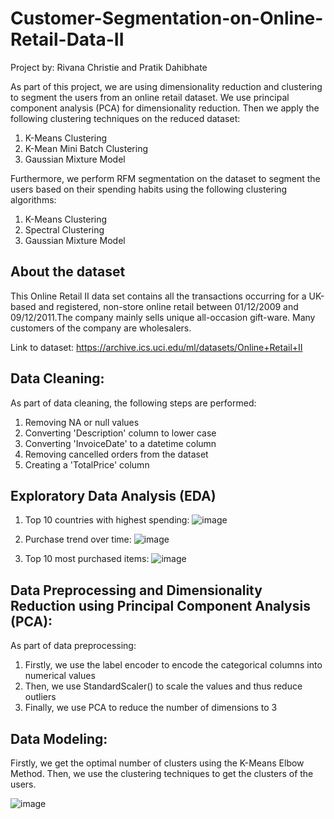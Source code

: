 # Customer-Segmentation-on-Online-Retail-Data-II

Project by: Rivana Christie and Pratik Dahibhate

As part of this project, we are using dimensionality reduction and clustering to segment the users from an online retail dataset. We use principal component analysis (PCA) for dimensionality reduction. Then we apply the following clustering techniques on the reduced dataset:

1. K-Means Clustering
2. K-Mean Mini Batch Clustering
3. Gaussian Mixture Model

Furthermore, we perform RFM segmentation on the dataset to segment the users based on their spending habits using the following clustering algorithms:

1. K-Means Clustering
2. Spectral Clustering
3. Gaussian Mixture Model

## About the dataset
This Online Retail II data set contains all the transactions occurring for a UK-based and registered, non-store online retail between 01/12/2009 and 09/12/2011.The company mainly sells unique all-occasion gift-ware. Many customers of the company are wholesalers.

Link to dataset: https://archive.ics.uci.edu/ml/datasets/Online+Retail+II

## Data Cleaning:
As part of data cleaning, the following steps are performed:

1. Removing NA or null values
2. Converting 'Description' column to lower case
3. Converting 'InvoiceDate' to a datetime column
4. Removing cancelled orders from the dataset
5. Creating a 'TotalPrice' column

## Exploratory Data Analysis (EDA)
1. Top 10 countries with highest spending:
![image](https://github.com/rivanachristie/Customer-Segmentation-on-Online-Retail-Data-II/assets/98617715/c45940a7-d25c-4c4a-bf11-450e743feccc)

2. Purchase trend over time:
![image](https://github.com/rivanachristie/Customer-Segmentation-on-Online-Retail-Data-II/assets/98617715/0c2fa99d-3cbd-4906-af8e-4be2235c9222)

3. Top 10 most purchased items:
![image](https://github.com/rivanachristie/Customer-Segmentation-on-Online-Retail-Data-II/assets/98617715/cc661250-7c09-4940-b3f8-8642a185d077)

## Data Preprocessing and Dimensionality Reduction using Principal Component Analysis (PCA):
As part of data preprocessing:

1. Firstly, we use the label encoder to encode the categorical columns into numerical values
2. Then, we use StandardScaler() to scale the values and thus reduce outliers
3. Finally, we use PCA to reduce the number of dimensions to 3

## Data Modeling:
Firstly, we get the optimal number of clusters using the K-Means Elbow Method. Then, we use the clustering techniques to get the clusters of the users.

![image](https://github.com/rivanachristie/Customer-Segmentation-on-Online-Retail-Data-II/assets/98617715/2c2c990c-5cf8-4da0-b7d8-61baf387eb77)




